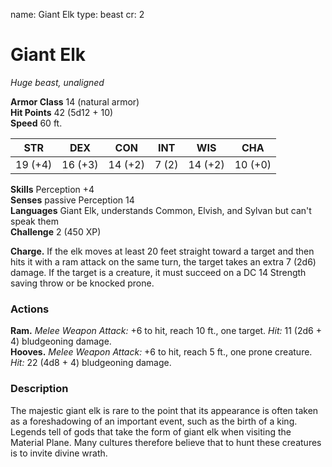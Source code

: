 name: Giant Elk
type: beast
cr: 2

# Giant Elk 
_Huge beast, unaligned_

**Armor Class** 14 (natural armor)    
**Hit Points** 42 (5d12 + 10)    
**Speed** 60 ft. 

| STR     | DEX     | CON     | INT     | WIS     | CHA     |
|---------|---------|---------|---------|---------|---------|
| 19 (+4) | 16 (+3) | 14 (+2) | 7 (2)  | 14 (+2) | 10 (+0) |   

**Skills** Perception +4    
**Senses** passive Perception 14    
**Languages** Giant Elk, understands Common, Elvish, and Sylvan but can't speak them    
**Challenge** 2 (450 XP) 

**Charge.** If the elk moves at least 20 feet straight toward a target and then hits it with a ram attack on the same turn, the target takes an extra 7 (2d6) damage. If the target is a creature, it must succeed on a DC 14 Strength saving throw or be knocked prone. 

### Actions 
**Ram.** _Melee Weapon Attack:_ +6 to hit, reach 10 ft., one target. _Hit:_ 11 (2d6 + 4) bludgeoning damage.    
**Hooves.** _Melee Weapon Attack:_ +6 to hit, reach 5 ft., one prone creature. _Hit:_ 22 (4d8 + 4) bludgeoning damage. 

### Description
The majestic giant elk is rare to the point that its appearance is often taken as a foreshadowing of an important event, such as the birth of a king. Legends tell of gods that take the form of giant elk when visiting the Material Plane. Many cultures therefore believe that to hunt these creatures is to invite divine wrath. 
